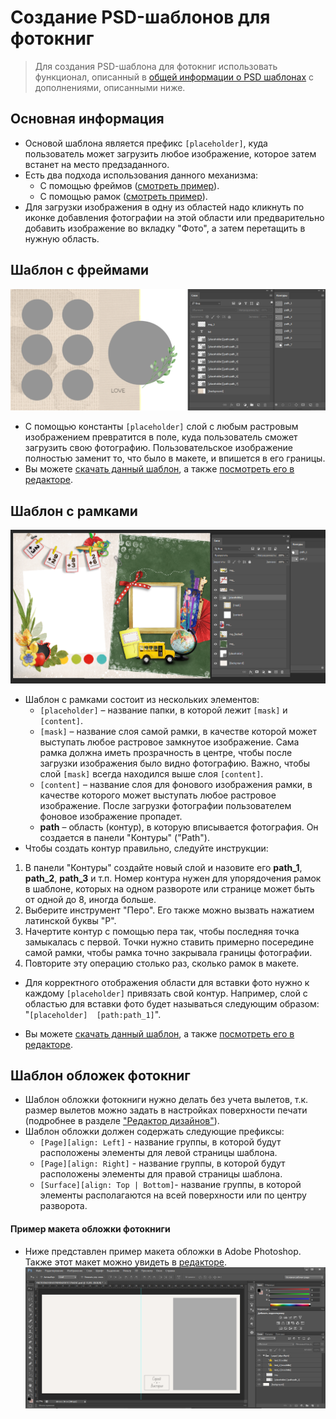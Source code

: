 # Создание PSD-шаблонов для фотокниг

> Для создания PSD-шаблона для фотокниг использовать функционал, описанный в [общей информации о PSD шаблонах](/design/psd-general) с дополнениями, описанными ниже.

## Основная информация
* Основой шаблона является префикс `[placeholder]`, куда пользователь может загрузить любое изображение, которое затем встанет на место предзаданного.
* Есть два подхода использования данного механизма:
    + С помощью фреймов ([смотреть пример](https://demo.pixlpark.ru/printing/softcover-photobooks/15x20-soft/template-5278231/editor)).
    + С помощью рамок ([смотреть пример](https://demo.pixlpark.ru/printing/softcover-photobooks/15x20-soft/template-1452292/editor)).
* Для загрузки изображения в одну из областей надо кликнуть по иконке добавления фотографии на этой области или предварительно добавить изображение во вкладку "Фото", а затем перетащить в нужную область.


## Шаблон с фреймами
![](../_media/design/design02.png ':size=80%')
* С помощью константы `[placeholder]` слой с любым растровым изображением превратится в поле, куда пользователь сможет загрузить свою фотографию. Пользовательское изображение полностью заменит то, что было в макете, и впишется в его границы.
* Вы можете [скачать данный шаблон](https://pixlpark.ru/content/images/faq/polygraphy/books-template.zip), а также [посмотреть его в редакторе](https://demo.pixlpark.ru/printing/softcover-photobooks/15x20-soft/template-5278231/editor).

## Шаблон с рамками
![](../_media/design/design03.png ':size=80%')
* Шаблон с рамками состоит из нескольких элементов:
    + `[placeholder]` – название папки, в которой лежит `[mask]` и `[content]`.
    + `[mask]` – название слоя самой рамки, в качестве которой может выступать любое растровое замкнутое изображение. Сама рамка должна иметь прозрачность в центре, чтобы после загрузки изображения было видно фотографию. Важно, чтобы слой `[mask]` всегда находился выше слоя `[content]`.
    + `[content]` – название слоя для фонового изображения рамки, в качестве которого может выступать любое растровое изображение. После загрузки фотографии пользователем фоновое изображение пропадет.
    + __path__ – область (контур), в которую вписывается фотография. Он создается в панели "Контуры" ("Path").
* Чтобы создать контур правильно, следуйте инструкции:
1. В панели "Контуры" создайте новый слой и назовите его **path_1**, **path_2**, **path_3** и т.п. Номер контура нужен для упорядочения рамок в шаблоне, которых на одном развороте или странице может быть от одной до 8, иногда больше.
1. Выберите инструмент "Перо". Его также можно вызвать нажатием латинской буквы "P".
1. Начертите контур с помощью пера так, чтобы последняя точка замыкалась с первой. Точки нужно ставить примерно посередине самой рамки, чтобы рамка точно закрывала границы фотографии.
1. Повторите эту операцию столько раз, сколько рамок в макете.
* Для корректного отображения области для вставки фото нужно к каждому `[placeholder]` привязать свой контур. Например, слой с областью для вставки фото будет называться следующим образом: "`[placeholder]  [path:path_1]`".

* Вы можете [скачать данный шаблон](https://pixlpark.ru/content/images/faq/polygraphy/books-framework.zip), а также [посмотреть его в редакторе](https://demo.pixlpark.ru/printing/softcover-photobooks/15x20-soft/template-1452292/editor?q=1&p=11&ws=d751713988987e9331980363e24189ce).

## Шаблон обложек фотокниг
* Шаблон обложки фотокниги нужно делать без учета вылетов, т.к. размер вылетов можно задать в настройках поверхности печати (подробнее в разделе ["Редактор дизайнов"](/editors/design?id=Настройка-редактора-с-автоматическим-увеличением-ширины-обложки)). 
* Шаблон обложки должен содержать следующие префиксы:
    + `[Page][align: Left]` - название группы, в которой будут расположены элементы для левой страницы шаблона.
    + `[Page][align: Right]` - название группы, в которой будут расположены элементы для правой страницы шаблона.
    + `[Surface][align: Top | Bottom]`- название группы, в которой элементы располагаются на всей поверхности или по центру разворота.

#### Пример макета обложки фотокниги
* Ниже представлен пример макета обложки в Adobe Photoshop. Также этот макет можно увидеть в [редакторе](https://demo.pixlpark.ru/printing/softcover-photobooks/30x30-soft/template-6334532/editor).
![](../_media/design/CoverExample.png)